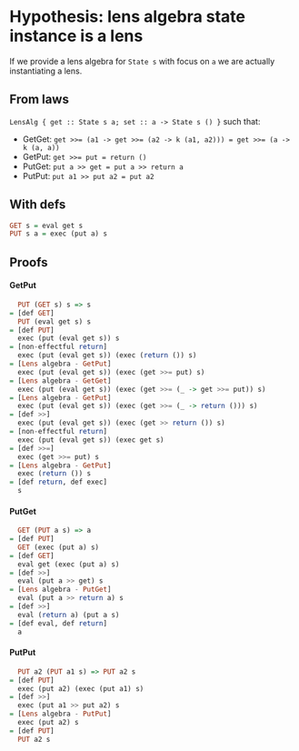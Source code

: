 # Hypothesis: lens algebra state instance is a lens

If we provide a lens algebra for `State s` with focus on `a` we are actually
instantiating a lens.

## From laws

`LensAlg { get :: State s a; set :: a -> State s () }` such that:
* GetGet: `get >>= (a1 -> get >>= (a2 -> k (a1, a2))) = get >>= (a -> k (a, a))`
* GetPut: `get >>= put = return ()`
* PutGet: `put a >> get = put a >> return a`
* PutPut: `put a1 >> put a2 = put a2`

## With defs

```haskell
GET s = eval get s
PUT s a = exec (put a) s
```

## Proofs

#### GetPut

```haskell
  PUT (GET s) s => s
= [def GET]
  PUT (eval get s) s
= [def PUT]
  exec (put (eval get s)) s
= [non-effectful return]
  exec (put (eval get s)) (exec (return ()) s)
= [Lens algebra - GetPut]
  exec (put (eval get s)) (exec (get >>= put) s)
= [Lens algebra - GetGet]
  exec (put (eval get s)) (exec (get >>= (_ -> get >>= put)) s)
= [Lens algebra - GetPut]
  exec (put (eval get s)) (exec (get >>= (_ -> return ())) s)
= [def >>]
  exec (put (eval get s)) (exec (get >> return ()) s)
= [non-effectful return]
  exec (put (eval get s)) (exec get s)
= [def >>=]
  exec (get >>= put) s
= [Lens algebra - GetPut]
  exec (return ()) s
= [def return, def exec]
  s
```

#### PutGet

```haskell
  GET (PUT a s) => a
= [def PUT]
  GET (exec (put a) s)
= [def GET]
  eval get (exec (put a) s)
= [def >>]
  eval (put a >> get) s
= [Lens algebra - PutGet]
  eval (put a >> return a) s
= [def >>]
  eval (return a) (put a s)
= [def eval, def return]
  a
```

#### PutPut

```haskell
  PUT a2 (PUT a1 s) => PUT a2 s
= [def PUT]
  exec (put a2) (exec (put a1) s)
= [def >>]
  exec (put a1 >> put a2) s
= [Lens algebra - PutPut]
  exec (put a2) s
= [def PUT]
  PUT a2 s
```
